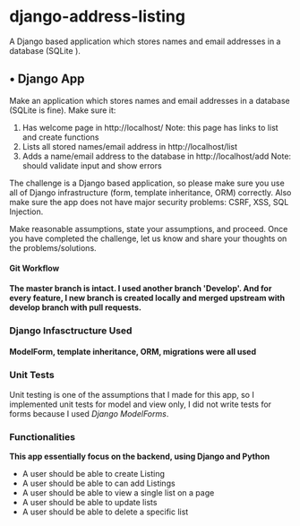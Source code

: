 # django-address-listing
A Django based application which stores names and email addresses in a database (SQLite ). 

•	Django App
---------------
Make an application which stores names and email addresses in a database (SQLite is fine). Make sure it:
1.	Has welcome page in http://localhost/ 
Note: this page has links to list and create functions
2.	Lists all stored names/email address in http://localhost/list
3.	Adds a name/email address to the database in http://localhost/add 
Note: should validate input and show errors

The challenge is a Django based application, so please make sure you use all of Django infrastructure (form, template inheritance, ORM) correctly. Also make sure the app does not have major security problems: CSRF, XSS, SQL Injection.

Make reasonable assumptions, state your assumptions, and proceed. Once you have completed the challenge, let us know and share your thoughts on the problems/solutions.

#### Git Workflow
**The master branch is intact. I used another branch 'Develop'. And for every feature, I new branch is created locally and merged upstream with develop branch with pull requests.**

### Django Infasctructure Used
  #### ModelForm, template inheritance, ORM, migrations were all used


### Unit Tests

Unit testing is one of the assumptions that I made for this app, so I implemented unit tests for model and view only, I did not write tests for forms because I used _Django ModelForms_.


### Functionalities
**This app essentially focus on the backend, using Django and Python**
* A user should be able to create Listing
* A user should be able to can add Listings
* A user should be able to view a single list on a page
* A user should be able to update lists
* A user should be able to delete a specific list
